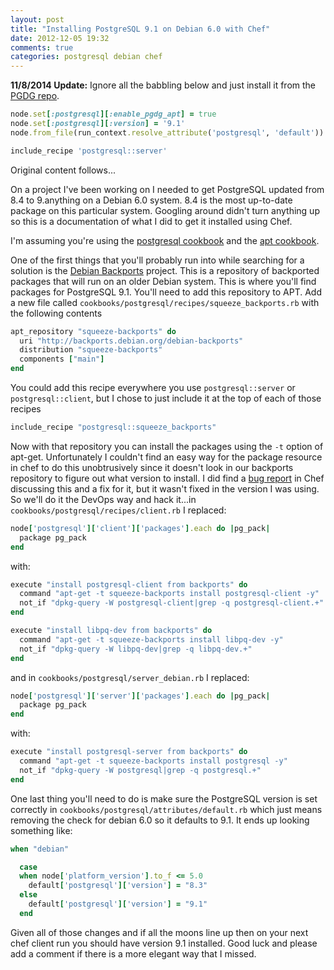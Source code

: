 ```yaml
---
layout: post
title: "Installing PostgreSQL 9.1 on Debian 6.0 with Chef"
date: 2012-12-05 19:32
comments: true
categories: postgresql debian chef
---
```


__11/8/2014 Update:__ Ignore all the babbling below and just install it from the [PGDG repo](http://www.postgresql.org/about/news/1432/).

``` ruby
node.set[:postgresql][:enable_pgdg_apt] = true
node.set[:postgresql][:version] = '9.1'
node.from_file(run_context.resolve_attribute('postgresql', 'default'))

include_recipe 'postgresql::server'
```

Original content follows...

On a project I've been working on I needed to get PostgreSQL
updated from 8.4 to 9.anything on a Debian 6.0 system. 8.4 is the most
up-to-date package on this particular system. Googling around didn't turn
anything up so this is a documentation of what I did to get it installed
using Chef.

I'm assuming you're using the [postgresql cookbook](http://community.opscode.com/cookbooks/postgresql) and the [apt cookbook](http://community.opscode.com/cookbooks/apt).

One of the first things that you'll probably run into while searching for a solution is the [Debian
Backports](http://backports-master.debian.org/) project. This is a repository of backported packages that will run on an older Debian system. This is where you'll find packages for PostgreSQL 9.1. You'll need to add this repository to APT. Add a new file called `cookbooks/postgresql/recipes/squeeze_backports.rb` with the following contents

``` ruby
apt_repository "squeeze-backports" do
  uri "http://backports.debian.org/debian-backports"
  distribution "squeeze-backports"
  components ["main"]
end
```

You could add this recipe everywhere you use `postgresql::server` or
`postgresql::client`, but I chose to just include it at the top of each of
those recipes

``` ruby
include_recipe "postgresql::squeeze_backports"
```

Now with that repository you can install the packages using the `-t` option of
apt-get. Unfortunately I couldn't find an easy way for the package resource in
chef to do this unobtrusively since it doesn't look in our backports repository
to figure out what version to install. I did find a [bug report](http://tickets.opscode.com/browse/CHEF-1547) in Chef
discussing this and a fix for it, but it wasn't fixed in the version I was
using. So we'll do it the DevOps way and hack it...in `cookbooks/postgresql/recipes/client.rb` I
replaced:

``` ruby
node['postgresql']['client']['packages'].each do |pg_pack|
  package pg_pack
end
```

with:

``` ruby
execute "install postgresql-client from backports" do
  command "apt-get -t squeeze-backports install postgresql-client -y"
  not_if "dpkg-query -W postgresql-client|grep -q postgresql-client.+"
end

execute "install libpq-dev from backports" do
  command "apt-get -t squeeze-backports install libpq-dev -y"
  not_if "dpkg-query -W libpq-dev|grep -q libpq-dev.+"
end
```

and in `cookbooks/postgresql/server_debian.rb` I replaced:

``` ruby
node['postgresql']['server']['packages'].each do |pg_pack|
  package pg_pack
end
```

with:

``` ruby
execute "install postgresql-server from backports" do
  command "apt-get -t squeeze-backports install postgresql -y"
  not_if "dpkg-query -W postgresql|grep -q postgresql.+"
end
```

One last thing you'll need to do is make sure the PostgreSQL version is set
correctly in `cookbooks/postgresql/attributes/default.rb` which just means
removing the check for debian 6.0 so it defaults to 9.1. It ends up looking
something like:

``` ruby
when "debian"

  case
  when node['platform_version'].to_f <= 5.0
    default['postgresql']['version'] = "8.3"
  else
    default['postgresql']['version'] = "9.1"
  end
```

Given all of those changes and if all the moons line up then on your next chef client run you
should have version 9.1 installed. Good luck and please add a comment if there
is a more elegant way that I missed.

